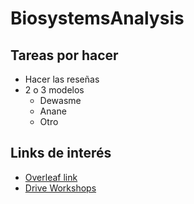 # BiosystemsAnalysis

## Tareas por hacer
- Hacer las reseñas
- 2 o 3 modelos
	- Dewasme
	- Anane
	- Otro
## Links de interés
- [Overleaf link](https://www.overleaf.com/7397437344dmkxbnfhpxcs)
- [Drive Workshops](https://drive.google.com/drive/u/1/folders/0AOMHRE78G4R_Uk9PVA)
